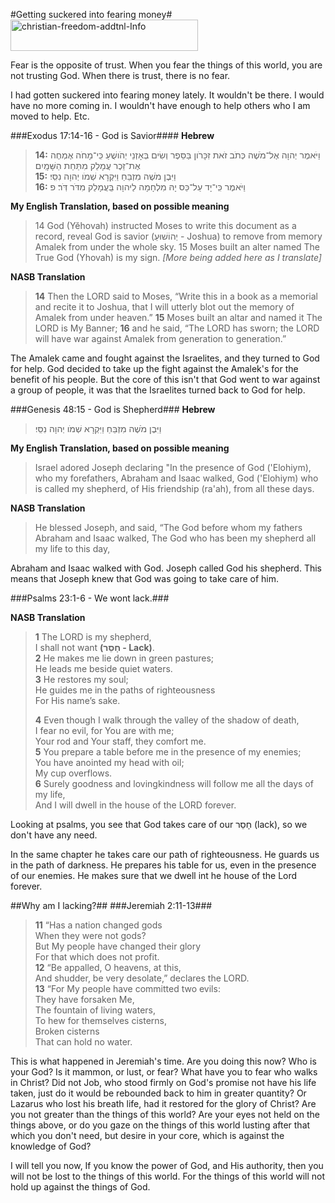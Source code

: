 #Getting suckered into fearing money#
<img class="alignnone size-medium wp-image-5323" src="https://brianbyexperience.files.wordpress.com/2015/08/christian-freedom-addtnl-info.png?w=300" alt="christian-freedom-addtnl-Info" width="300" height="50" />

Fear is the opposite of trust. When you fear the things of this world, you are not trusting God. When there is trust, there is no fear.

I had gotten suckered into fearing money lately. It wouldn't be there. I would have no more coming in. I wouldn't have enough to help others who I am moved to help. Etc.

###Exodus 17:14-16 - God is Savior####
**Hebrew**
>**14:** וַיֹּאמֶר יְהוָה אֶל־מֹשֶׁה כְּתֹב זֹאת זִכָּרֹון בַּסֵּפֶר וְשִׂים בְּאָזְנֵי יְהֹושֻׁעַ כִּֽי־מָחֹה אֶמְחֶה אֶת־זֵכֶר עֲמָלֵק מִתַּחַת הַשָּׁמָֽיִם׃<br/> 
>**15:** וַיִּבֶן מֹשֶׁה מִזְבֵּחַ וַיִּקְרָא שְׁמֹו יְהוָה נִסִּֽי׃ <br/>
>**16:** וַיֹּאמֶר כִּֽי־יָד עַל־כֵּס יָהּ מִלְחָמָה לַיהוָה בַּֽעֲמָלֵק מִדֹּר דֹּֽר׃ פ 

**My English Translation, based on possible meaning**
>14 God (Yĕhovah) instructed Moses to write this document as a record, reveal God is savior (יְהוֹשׁוּעַ - Joshua) to remove from memory Amalek from under the whole sky. 15 Moses built an alter named The True God (Yhovah) is my sign.  *[More being added here as I translate]*

**NASB Translation**
>**14** Then the LORD said to Moses, “Write this in a book as a memorial and recite it to  Joshua, that I will utterly blot out the memory of Amalek from under heaven.” **15** Moses built an altar and named it The LORD is My Banner; **16** and he said, “The LORD has sworn; the LORD will have war against Amalek from generation to generation.”

The Amalek came and fought against the Israelites, and they turned to God for help. God decided to take up the fight against the Amalek's for the benefit of his people. But the core of this isn't that God went to war against a group of people, it was that the Israelites turned back to God for help.

###Genesis 48:15 - God is Shepherd###
**Hebrew**
>וַיִּבֶן מֹשֶׁה מִזְבֵּחַ וַיִּקְרָא שְׁמֹו יְהוָה נִסִּֽי׃ 

**My English Translation, based on possible meaning**
>Israel adored Joseph declaring "In the presence of God ('Elohiym), who my forefathers, Abraham and Isaac walked, God ('Elohiym) who is called my shepherd, of His friendship (ra'ah), from all these days.

**NASB Translation**
>He blessed Joseph, and said, “The God before whom my fathers Abraham and Isaac walked, The God who has been my shepherd all my life to this day,

Abraham and Isaac walked with God. Joseph called God his shepherd. This means that Joseph knew that God was going to take care of him.

###Psalms 23:1-6 - We wont lack.###

**NASB Translation**
>**1** The LORD is my shepherd,<br/>
I shall not want **(חָסֵר - Lack)**.<br/>
**2** He makes me lie down in green pastures;<br/>
He leads me beside quiet waters.<br/>
**3** He restores my soul;<br/>
He guides me in the paths of righteousness<br/>
For His name’s sake.
>
>**4** Even though I walk through the valley of the shadow of death,<br/>
I fear no evil, for You are with me;<br/>
Your rod and Your staff, they comfort me.<br/>
**5** You prepare a table before me in the presence of my enemies;<br/>
You have anointed my head with oil;<br/>
My cup overflows.<br/>
**6** Surely goodness and lovingkindness will follow me all the days of my life,<br/>
And I will dwell in the house of the LORD forever.

Looking at psalms, you see that God takes care of our חָסֵר (lack), so we don't have any need.

In the same chapter he takes care our path of righteousness. He guards us in the path of darkness. He prepares his table for us, even in the presence of our enemies. He makes sure that we dwell int he house of the Lord forever.

##Why am I lacking?##
###Jeremiah 2:11-13###
> **11** “Has a nation changed gods<br/>
When they were not gods?<br/>
But My people have changed their glory<br/>
For that which does not profit.<br/>
**12** “Be appalled, O heavens, at this,<br/>
And shudder, be very desolate,” declares the LORD.<br/>
**13** “For My people have committed two evils:<br/>
They have forsaken Me,<br/>
The fountain of living waters,<br/>
To hew for themselves cisterns,<br/>
Broken cisterns<br/>
That can hold no water.

This is what happened in Jeremiah's time. Are you doing this now? Who is your God? Is it mammon, or lust, or fear? What have you to fear who walks in Christ? Did not Job, who stood firmly on God's promise not have his life taken, just do it would be rebounded back to him in greater quantity? Or Lazarus who lost his breath life, had it restored for the glory of Christ? Are you not greater than the things of this world? Are your eyes not held on the things above, or do you gaze on the things of this world lusting after that which you don't need, but desire in your core, which is against the knowledge of God?

I will tell you now, If you know the power of God, and His authority, then you will not be lost to the things of this world. For the things of this world will not hold up against the things of God. 
